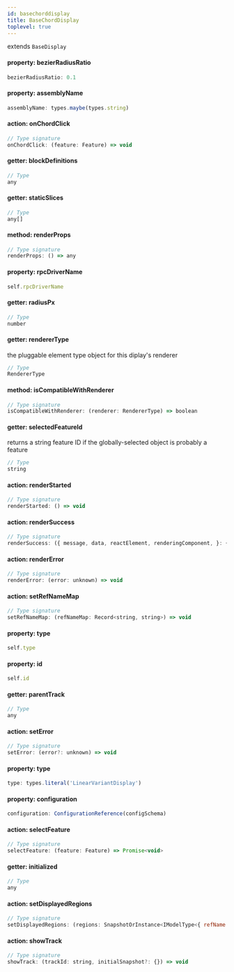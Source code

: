 ```yaml
---
id: basechorddisplay
title: BaseChordDisplay
toplevel: true
---
```


extends `BaseDisplay`

#### property: bezierRadiusRatio

```js
bezierRadiusRatio: 0.1
```

#### property: assemblyName

```js
assemblyName: types.maybe(types.string)
```

#### action: onChordClick

```js
// Type signature
onChordClick: (feature: Feature) => void
```

#### getter: blockDefinitions

```js
// Type
any
```

#### getter: staticSlices

```js
// Type
any[]
```

#### method: renderProps

```js
// Type signature
renderProps: () => any
```

#### property: rpcDriverName

```js
self.rpcDriverName
```

#### getter: radiusPx

```js
// Type
number
```

#### getter: rendererType

the pluggable element type object for this diplay's
renderer

```js
// Type
RendererType
```

#### method: isCompatibleWithRenderer

```js
// Type signature
isCompatibleWithRenderer: (renderer: RendererType) => boolean
```

#### getter: selectedFeatureId

returns a string feature ID if the globally-selected object
is probably a feature

```js
// Type
string
```

#### action: renderStarted

```js
// Type signature
renderStarted: () => void
```

#### action: renderSuccess

```js
// Type signature
renderSuccess: ({ message, data, reactElement, renderingComponent, }: { message: string; data: any; reactElement: React.ReactElement; renderingComponent: React.ComponentType<any>; }) => void
```

#### action: renderError

```js
// Type signature
renderError: (error: unknown) => void
```

#### action: setRefNameMap

```js
// Type signature
setRefNameMap: (refNameMap: Record<string, string>) => void
```

#### property: type

```js
self.type
```

#### property: id

```js
self.id
```

#### getter: parentTrack

```js
// Type
any
```

#### action: setError

```js
// Type signature
setError: (error?: unknown) => void
```

#### property: type

```js
type: types.literal('LinearVariantDisplay')
```

#### property: configuration

```js
configuration: ConfigurationReference(configSchema)
```

#### action: selectFeature

```js
// Type signature
selectFeature: (feature: Feature) => Promise<void>
```

#### getter: initialized

```js
// Type
any
```

#### action: setDisplayedRegions

```js
// Type signature
setDisplayedRegions: (regions: SnapshotOrInstance<IModelType<{ refName: ISimpleType<string>; start: ISimpleType<number>; end: ISimpleType<number>; reversed: IOptionalIType<ISimpleType<boolean>, [...]>; } & { ...; }, { ...; }, _NotCustomized, _NotCustomized>>[]) => void
```

#### action: showTrack

```js
// Type signature
showTrack: (trackId: string, initialSnapshot?: {}) => void
```
